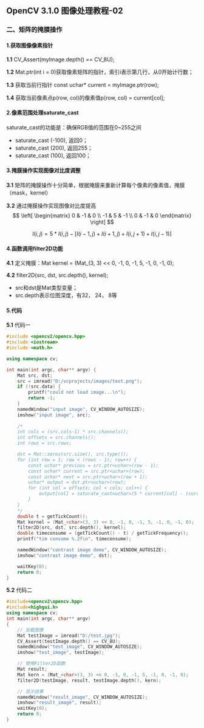 ## OpenCV 3.1.0 图像处理教程-02

### 二、矩阵的掩膜操作

#### 1.获取图像像素指针

**1.1** CV_Assert(myImage.depth() == CV_8U);

**1.2** Mat.ptr<uchar>(int i = 0)获取像素矩阵的指针，索引i表示第几行，从0开始计行数；

**1.3** 获取当前行指针 const uchar* current = myImage.ptr<uchar>(row);

**1.4** 获取当前像素点p(row, col)的像素值p(row, col) = current[col]; 



#### 2.像素范围处理saturate_cast<uchar>

saturate_cast<uchar>的功能是：确保RGB值的范围在0~255之间

* saturate_cast<uchar> (-100), 返回0；
* saturate_cast<uchar> (200), 返回255；
* saturate_cast<uchar> (100), 返回100；



#### 3.掩膜操作实现图像对比度调整

**3.1** 矩阵的掩膜操作十分简单，根据掩膜来重新计算每个像素的像素值，掩膜（mask，kernel）

**3.2** 通过掩膜操作实现图像对比度提高
$$
\left[
 \begin{matrix}
   0 & -1 & 0 \\
   -1 & 5 & -1 \\
   0 & -1 & 0
  \end{matrix}
  \right]
$$

$$
I(i, j) = 5 * I(i, j) - [I(i-1, j) + I(i+1, j) + I(i, j+1) + I(i, j-1)]
$$

#### 4.函数调用filter2D功能

**4.1** 定义掩膜：Mat kernel = (Mat_<char>(3, 3) << 0, -1, 0, -1, 5, -1, 0, -1, 0);

**4.2** filter2D(src, dst, src.depth(), kernel);

* src和dst是Mat类型变量；
* src.depth表示位图深度，有32， 24， 8等

#### 5.代码

**5.1** 代码一

```c++
#include <opencv2/opencv.hpp>
#include <iostream>
#include <math.h>

using namespace cv;

int main(int argc, char** argv) {
	Mat src, dst;
	src = imread("D:/vcprojects/images/test.png");
	if (!src.data) {
		printf("could not load image...\n");
		return -1;
	}
	namedWindow("input image", CV_WINDOW_AUTOSIZE);
	imshow("input image", src);
	
	/*
	int cols = (src.cols-1) * src.channels();
	int offsetx = src.channels();
	int rows = src.rows;

	dst = Mat::zeros(src.size(), src.type());
	for (int row = 1; row < (rows - 1); row++) {
		const uchar* previous = src.ptr<uchar>(row - 1);
		const uchar* current = src.ptr<uchar>(row);
		const uchar* next = src.ptr<uchar>(row + 1);
		uchar* output = dst.ptr<uchar>(row);
		for (int col = offsetx; col < cols; col++) {
			output[col] = saturate_cast<uchar>(5 * current[col] - (current[col- offsetx] + current[col+ offsetx] + previous[col] + next[col]));
		}
	}
	*/
	double t = getTickCount();
	Mat kernel = (Mat_<char>(3, 3) << 0, -1, 0, -1, 5, -1, 0, -1, 0);
	filter2D(src, dst, src.depth(), kernel);
	double timeconsume = (getTickCount() - t) / getTickFrequency();
	printf("tim consume %.2f\n", timeconsume);

	namedWindow("contrast image demo", CV_WINDOW_AUTOSIZE);
	imshow("contrast image demo", dst);

	waitKey(0);
	return 0;
}
```

**5.2** 代码二

```c++
#include<opencv2\opencv.hpp>
#include<highgui.h>
using namespace cv;
int main(int argc, char** argv)
{
	// 加载图像
	Mat testImage = imread("D:/test.jpg");
	CV_Assert(testImage.depth() == CV_8U);
	namedWindow("test_image", CV_WINDOW_AUTOSIZE);
	imshow("test_image", testImage);

	// 使用Filter2D函数
	Mat result;
	Mat kern = (Mat_<char>(3, 3) << 0, -1, 0, -1, 5, -1, 0, -1, 0);
	filter2D(testImage, result, testImage.depth(), kern);

	// 显示结果
	namedWindow("result_image", CV_WINDOW_AUTOSIZE);
	imshow("result_image", result);
	waitKey(0);
	return 0;
}
```

